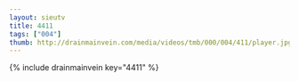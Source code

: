 ```yaml
--- 
layout: sieutv
title: 4411
tags: ["004"]
thumb: http://drainmainvein.com/media/videos/tmb/000/004/411/player.jpg
---
```

{% include drainmainvein key="4411" %} 
